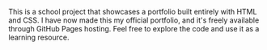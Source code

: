 This is a school project that showcases a portfolio built entirely with HTML and CSS. I have now made this my official portfolio, and it's freely available through GitHub Pages hosting. Feel free to explore the code and use it as a learning resource.
